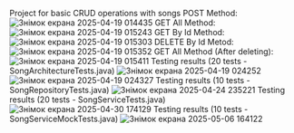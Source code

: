 Project for basic CRUD operations with songs
POST Method:
![Знімок екрана 2025-04-19 014435](https://github.com/user-attachments/assets/fc559e7e-f499-4330-a414-37ce240f7c49)
GET All Method:
![Знімок екрана 2025-04-19 015243](https://github.com/user-attachments/assets/d789752d-cf7b-42b1-9d0d-b89c69d8cb8e)
GET By Id Method:
![Знімок екрана 2025-04-19 015303](https://github.com/user-attachments/assets/19779d79-95f6-48b8-a444-1cac185eabbe)
DELETE By Id Metod:
![Знімок екрана 2025-04-19 015352](https://github.com/user-attachments/assets/798d30d8-4e50-4655-821d-6b1e404699a2)
GET All Method (After deleting):
![Знімок екрана 2025-04-19 015411](https://github.com/user-attachments/assets/89d77dc1-d20e-43cf-9460-0914118e7503)
Testing results (20 tests - SongArchitectureTests.java)
![Знімок екрана 2025-04-19 024252](https://github.com/user-attachments/assets/9aa6d2bf-db5b-4948-86f3-1f36d1bb737f)
![Знімок екрана 2025-04-19 024327](https://github.com/user-attachments/assets/3d289a6f-bcaf-42e2-9c6e-9eb3fe1aa33a)
Testing results (10 tests - SongRepositoryTests.java)
![Знімок екрана 2025-04-24 235221](https://github.com/user-attachments/assets/98e94f1e-b795-4b79-bb8e-61d8efc51e2f)
Testing results (20 tests - SongServiceTests.java)
![Знімок екрана 2025-04-30 174129](https://github.com/user-attachments/assets/8aa6a175-fa20-49ce-a63d-25028b520c74)
Testing results (10 tests - SongServiceMockTests.java)
![Знімок екрана 2025-05-06 164122](https://github.com/user-attachments/assets/b87c5edc-6208-4424-903b-21e473b97c29)
